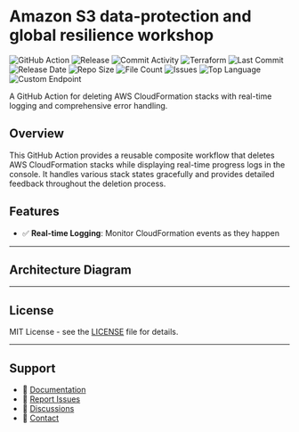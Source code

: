 # Amazon S3 data-protection and global resilience workshop

![GitHub Action](https://img.shields.io/badge/GitHub-Action-blue?logo=github)&nbsp;![Release](https://github.com/subhamay-bhattacharyya/0503-data-protection-tf/actions/workflows/release.yaml/badge.svg)&nbsp;![Commit Activity](https://img.shields.io/github/commit-activity/t/subhamay-bhattacharyya/0503-data-protection-tf)&nbsp;![Terraform](https://img.shields.io/badge/AWS-Terraform-orange?logo=amazonaws)&nbsp;![Last Commit](https://img.shields.io/github/last-commit/subhamay-bhattacharyya/0503-data-protection-tf)&nbsp;![Release Date](https://img.shields.io/github/release-date/subhamay-bhattacharyya/0503-data-protection-tf)&nbsp;![Repo Size](https://img.shields.io/github/repo-size/subhamay-bhattacharyya/0503-data-protection-tf)&nbsp;![File Count](https://img.shields.io/github/directory-file-count/subhamay-bhattacharyya/0503-data-protection-tf)&nbsp;![Issues](https://img.shields.io/github/issues/subhamay-bhattacharyya/0503-data-protection-tf)&nbsp;![Top Language](https://img.shields.io/github/languages/top/subhamay-bhattacharyya/0503-data-protection-tf)&nbsp;![Custom Endpoint](https://img.shields.io/endpoint?url=https://gist.githubusercontent.com/bsubhamay/79f0c85a63e1e08d68684952bf914f2b/raw/0503-data-protection-tf.json?)


A GitHub Action for deleting AWS CloudFormation stacks with real-time logging and comprehensive error handling.

## Overview

This GitHub Action provides a reusable composite workflow that deletes AWS CloudFormation stacks while displaying real-time progress logs in the console. It handles various stack states gracefully and provides detailed feedback throughout the deletion process.

## Features

- ✅ **Real-time Logging**: Monitor CloudFormation events as they happen

---

## Architecture Diagram


---

## License

MIT License - see the [LICENSE](LICENSE) file for details.

---

## Support

- 📖 [Documentation](https://github.com/subhamay-bhattacharyya/0503-data-protection-tf/wiki)
- 🐛 [Report Issues](https://github.com/subhamay-bhattacharyya/0503-data-protection-tf/issues)
- 💬 [Discussions](https://github.com/subhamay-bhattacharyya/0503-data-protection-tf/discussions)
- 📧 [Contact](mailto:support@subhamay.aws@gmail.com)